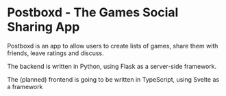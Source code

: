 # Postboxd - The Games Social Sharing App

Postboxd is an app to allow users to create lists of games,
share them with friends, leave ratings and discuss.

The backend is written in Python, using Flask as a
server-side framework.

The (planned) frontend is going to be written in
TypeScript, using Svelte as a framework